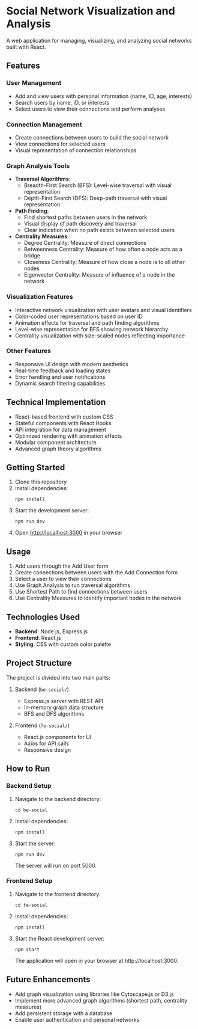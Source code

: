 # Social Network Visualization and Analysis

A web application for managing, visualizing, and analyzing social networks built with React.

## Features

### User Management

- Add and view users with personal information (name, ID, age, interests)
- Search users by name, ID, or interests
- Select users to view their connections and perform analyses

### Connection Management

- Create connections between users to build the social network
- View connections for selected users
- Visual representation of connection relationships

### Graph Analysis Tools

- **Traversal Algorithms**:
  - Breadth-First Search (BFS): Level-wise traversal with visual representation
  - Depth-First Search (DFS): Deep-path traversal with visual representation
- **Path Finding**:
  - Find shortest paths between users in the network
  - Visual display of path discovery and traversal
  - Clear indication when no path exists between selected users
- **Centrality Measures**:
  - Degree Centrality: Measure of direct connections
  - Betweenness Centrality: Measure of how often a node acts as a bridge
  - Closeness Centrality: Measure of how close a node is to all other nodes
  - Eigenvector Centrality: Measure of influence of a node in the network

### Visualization Features

- Interactive network visualization with user avatars and visual identifiers
- Color-coded user representations based on user ID
- Animation effects for traversal and path finding algorithms
- Level-wise representation for BFS showing network hierarchy
- Centrality visualization with size-scaled nodes reflecting importance

### Other Features

- Responsive UI design with modern aesthetics
- Real-time feedback and loading states
- Error handling and user notifications
- Dynamic search filtering capabilities

## Technical Implementation

- React-based frontend with custom CSS
- Stateful components with React Hooks
- API integration for data management
- Optimized rendering with animation effects
- Modular component architecture
- Advanced graph theory algorithms

## Getting Started

1. Clone this repository
2. Install dependencies:
   ```
   npm install
   ```
3. Start the development server:
   ```
   npm run dev
   ```
4. Open [http://localhost:3000](http://localhost:3000) in your browser

## Usage

1. Add users through the Add User form
2. Create connections between users with the Add Connection form
3. Select a user to view their connections
4. Use Graph Analysis to run traversal algorithms
5. Use Shortest Path to find connections between users
6. Use Centrality Measures to identify important nodes in the network

## Technologies Used

- **Backend**: Node.js, Express.js
- **Frontend**: React.js
- **Styling**: CSS with custom color palette

## Project Structure

The project is divided into two main parts:

1. Backend (`be-social/`)

   - Express.js server with REST API
   - In-memory graph data structure
   - BFS and DFS algorithms

2. Frontend (`fe-social/`)
   - React.js components for UI
   - Axios for API calls
   - Responsive design

## How to Run

### Backend Setup

1. Navigate to the backend directory:

   ```
   cd be-social
   ```

2. Install dependencies:

   ```
   npm install
   ```

3. Start the server:
   ```
   npm run dev
   ```
   The server will run on port 5000.

### Frontend Setup

1. Navigate to the frontend directory:

   ```
   cd fe-social
   ```

2. Install dependencies:

   ```
   npm install
   ```

3. Start the React development server:
   ```
   npm start
   ```
   The application will open in your browser at http://localhost:3000.

## Future Enhancements

- Add graph visualization using libraries like Cytoscape.js or D3.js
- Implement more advanced graph algorithms (shortest path, centrality measures)
- Add persistent storage with a database
- Enable user authentication and personal networks
